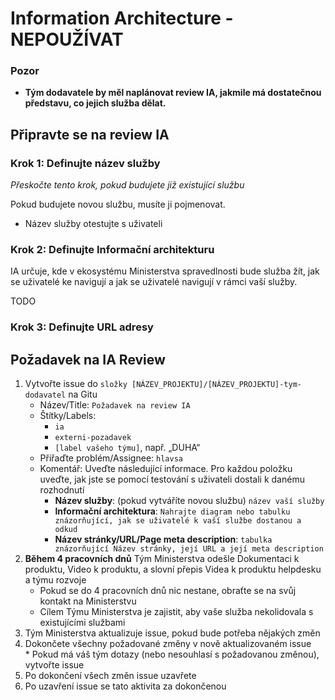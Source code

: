 # Information Architecture - NEPOUŽÍVAT

### Pozor

* **Tým dodavatele by měl naplánovat review IA, jakmile má dostatečnou představu, co jejich služba dělat.**

## Připravte se na review IA

### Krok 1: Definujte název služby

*Přeskočte tento krok, pokud budujete již existující službu*

Pokud budujete novou službu, musíte ji pojmenovat.

* Název služby otestujte s uživateli


### Krok 2: Definujte Informační architekturu

IA určuje, kde v ekosystému Ministerstva spravedlnosti bude služba žít, jak se uživatelé ke navigují a jak se uživatelé navigují v rámci vaší služby.

TODO

### Krok 3: Definujte URL adresy



## Požadavek na IA Review

1. Vytvořte issue do ```složky [NÁZEV_PROJEKTU]/[NÁZEV_PROJEKTU]-tym-dodavatel``` na Gitu
    * Název/Title: ```Požadavek na review IA```
    * Štítky/Labels:
      * ```ia```
      * ```externi-pozadavek```
      * ```[label vašeho týmu]```, např. „DUHA“
    * Přiřaďte problém/Assignee: ```hlavsa```
    * Komentář: Uveďte následující informace. Pro každou položku uveďte, jak jste se pomocí testování s uživateli dostali k danému rozhodnutí
      * **Název služby**: (pokud vytváříte novou službu) ```název vaší služby```
      * **Informační architektura**: ```Nahrajte diagram nebo tabulku znázorňující, jak se uživatelé k vaší službe dostanou a odkud```
      * **Název stránky/URL/Page meta description**: ```tabulka znázorňující Název stránky, její URL a její meta description```   
2. **Během 4 pracovních dnů** Tým Ministerstva odešle Dokumentaci k produktu, Video k produktu, a slovní přepis Videa k produktu helpdesku a týmu rozvoje
    * Pokud se do 4 pracovních dnů nic nestane, obraťte se na svůj kontakt na Ministerstvu
    * Cílem Týmu Ministerstva je zajistit, aby vaše služba nekolidovala s existujícími službami
3. Tým Ministerstva aktualizuje issue, pokud bude potřeba nějakých změn
4. Dokončete všechny požadované změny v nově aktualizovaném issue
     * Pokud má váš tým dotazy (nebo nesouhlasí s požadovanou změnou), vytvořte issue
5. Po dokončení všech změn issue uzavřete
6. Po uzavření issue se tato aktivita za dokončenou

